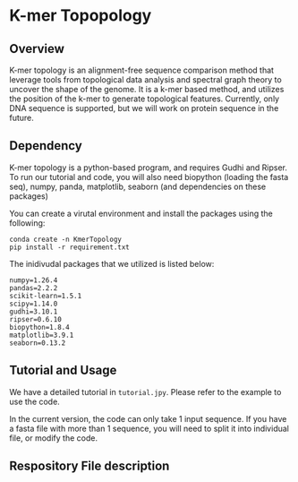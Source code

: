 # K-mer Topopology

## Overview
K-mer topology is an alignment-free sequence comparison method that leverage tools from topological data analysis and spectral graph theory to uncover the shape of the genome. It is a k-mer based method, and utilizes the position of the k-mer to generate topological features. Currently, only DNA sequence is supported, but we will work on protein sequence in the future.

## Dependency
K-mer topology is a python-based program, and requires Gudhi and Ripser. To run our tutorial and code, you will also need biopython (loading the fasta seq), numpy, panda, matplotlib, seaborn (and dependencies on these packages)

You can create a virutal environment and install the packages using the following:
```
conda create -n KmerTopology
pip install -r requirement.txt
```

The inidivudal packages that we utilized is listed below:
```
numpy=1.26.4
pandas=2.2.2
scikit-learn=1.5.1
scipy=1.14.0
gudhi=3.10.1
ripser=0.6.10
biopython=1.8.4
matplotlib=3.9.1
seaborn=0.13.2
```

## Tutorial and Usage
We have a detailed tutorial in ``tutorial.jpy``. Please refer to the example to use the code.

In the current version, the code can only take 1 input sequence. If you have a fasta file with more than 1 sequence, you will need to split it into individual file, or modify the code.



## Respository File description
